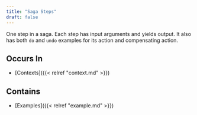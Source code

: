 ```yaml
---
title: "Saga Steps"
draft: false
---
```


One step in a saga. Each step has input arguments and yields output. It also
has both `do` and `undo` examples for its action and compensating action.

## Occurs In
* [Contexts]({{< relref "context.md" >}})

## Contains
* [Examples]({{< relref "example.md" >}})
